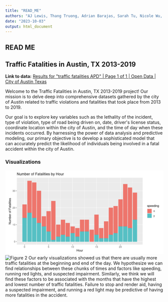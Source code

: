 ```yaml
---
title: "READ_ME"
authors: "AJ Lewis, Thang Truong, Adrian Barajas, Sarah Tu, Nicole Wu, Annmarie Chang, Sayuri Jayawardena"
date: "2023-10-03"
output: html_document
---
```



## READ ME
## Traffic Fatalities in Austin, TX 2013-2019
**Link to data:** [Results for "traffic fatalities APD" | Page 1 of 1 | Open Data | City of Austin Texas](https://data.austintexas.gov/browse?q=traffic%20fatalities%20APD&sortBy=relevance)

Welcome to the Traffic Fatalities in Austin, TX 2013-2019 project! Our mission is to delve deep into comprehensive datasets gathered by the city of Austin related to traffic violations and fatalities that took place from 2013 to 2019. 

Our goal is to explore key variables such as the lethality of the incident, type of violation, type of road being driven on, date, driver's license status, coordinate location within the city of Austin, and the time of day when these incidents occurred. By harnessing the power of data analysis and predictive modeling, our primary objective is to develop a sophisticated model that can accurately predict the likelihood of individuals being involved in a fatal accident within the city of Austin.

### Visualizations
![Figure 1](visuals/figure%201.png)
![Figure 2](visuals/figure%202.png)
Our early visualizations showed us that there are usually more traffic fatalities at the beginning and end of the day. We hypothesize we can find relationships between these chunks of times and factors like speeding, running red lights, and suspected impairment. Similarly, we think we will find these factors to be associated with the months that have the highest and lowest number of traffic fatalities.
Failure to stop and render aid, having a suspected impairment, and running a red light may be predictive of having more fatalities in the accident.



